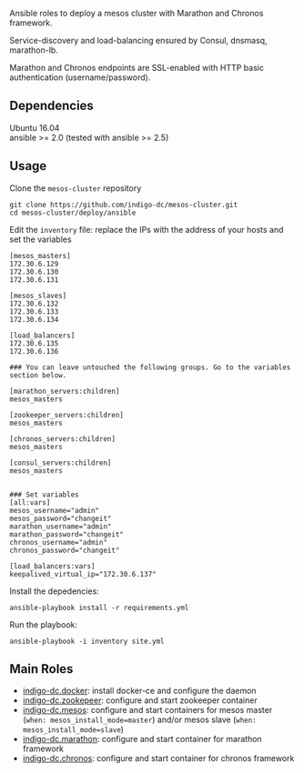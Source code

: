 Ansible roles to deploy a mesos cluster with Marathon and Chronos framework.

Service-discovery and load-balancing ensured by Consul, dnsmasq, marathon-lb.

Marathon and Chronos endpoints are SSL-enabled with HTTP basic authentication (username/password).

## Dependencies
Ubuntu 16.04 <br>
ansible >= 2.0
(tested with ansible >= 2.5)


## Usage

Clone the `mesos-cluster` repository

```
git clone https://github.com/indigo-dc/mesos-cluster.git
cd mesos-cluster/deploy/ansible
```

Edit the `inventory` file: replace the IPs with the address of your hosts and set the variables
````
[mesos_masters]
172.30.6.129
172.30.6.130
172.30.6.131

[mesos_slaves]
172.30.6.132
172.30.6.133
172.30.6.134

[load_balancers]
172.30.6.135
172.30.6.136

### You can leave untouched the following groups. Go to the variables section below.

[marathon_servers:children]
mesos_masters

[zookeeper_servers:children]
mesos_masters

[chronos_servers:children]
mesos_masters

[consul_servers:children]
mesos_masters


### Set variables
[all:vars]
mesos_username="admin"
mesos_password="changeit"
marathon_username="admin"
marathon_password="changeit"
chronos_username="admin"
chronos_password="changeit"

[load_balancers:vars]
keepalived_virtual_ip="172.30.6.137"
````

Install the depedencies:
```
ansible-playbook install -r requirements.yml
```


Run the playbook:
````
ansible-playbook -i inventory site.yml
````


## Main Roles
- [indigo-dc.docker](https://github.com/indigo-dc/ansible-role-docker): install docker-ce and configure the daemon
- [indigo-dc.zookepeer](https://github.com/indigo-dc/ansible-role-zookeeper): configure and start zookeeper container
- [indigo-dc.mesos](https://github.com/indigo-dc/ansible-role-mesos): configure and start containers for mesos master (`when: mesos_install_mode=master`) and/or mesos slave (`when: mesos_install_mode=slave`) 
- [indigo-dc.marathon](https://github.com/indigo-dc/ansible-role-marathon): configure and start container for marathon framework
- [indigo-dc.chronos](https://github.com/indigo-dc/ansible-role-chronos): configure and start container for chronos framework

